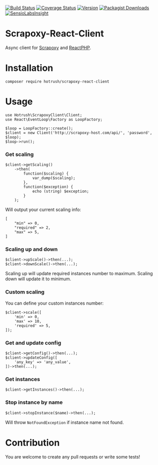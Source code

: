[![Build Status](https://travis-ci.org/hotrush/scrapoxy-react-client.svg?branch=master)](https://travis-ci.org/hotrush/scrapoxy-react-client)
[![Coverage Status](https://coveralls.io/repos/github/hotrush/scrapoxy-react-client/badge.svg?branch=master)](https://coveralls.io/github/hotrush/scrapoxy-react-client?branch=master)
[![Version](https://img.shields.io/github/release/hotrush/scrapoxy-react-client.svg)](https://github.com/hotrush/scrapoxy-react-client/releases/latest)
[![Packagist Downloads](https://img.shields.io/packagist/dt/hotrush/scrapoxy-react-client.svg)](https://packagist.org/packages/hotrush/scrapoxy-react-client)
[![SensioLabsInsight](https://insight.sensiolabs.com/projects/fb9ada42-1ed7-456e-aef0-d475a9a7227a/mini.png)](https://insight.sensiolabs.com/projects/fb9ada42-1ed7-456e-aef0-d475a9a7227a)

# Scrapoxy-React-Client
Async client for [Scrapoxy](https://github.com/fabienvauchelles/scrapoxy) and [ReactPHP](https://github.com/reactphp/react).

# Installation

```
composer require hotrush/scrapoxy-react-client
```

# Usage

```
use Hotrush\ScrapoxyClient\Client;
use React\EventLoop\Factory as LoopFactory;

$loop = LoopFactory::create();
$client = new Client('http://scrapoxy-host.com/api/', 'password', $loop);
$loop->run();
```

### Get scaling

```
$client->getScaling()
    ->then(
        function($scaling) {
            var_dump($scaling);
        },
        function($exception) {
            echo (string) $exception;
        }
    );
```

Will output your current scaling info:

```
[
    "min" => 0,
    "required" => 2,
    "max" => 5,
]
```

### Scaling up and down

```
$client->upScale()->then(...);
$client->downScale()->then(...);
```

Scaling up will update required instances number to maximum. Scaling down will update it to minimum.

### Custom scaling

You can define your custom instances number:

```
$client->scale([
    'min' => 0,
    'max' => 10,
    'required' => 5,
]);
```

### Get and update config

```
$client->getConfig()->then(...);
$client->updateConfig([
    'any_key' => 'any_value',
])->then(...);
```

### Get instances

```
$client->getInstances()->then(...);
```

### Stop instance by name

```
$client->stopInstance($name)->then(...);
```

Will throw `NotFoundException` if instance name not found.

# Contribution

You are welcome to create any pull requests or write some tests!
